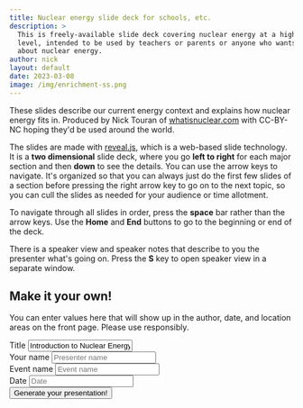 ```yaml
---
title: Nuclear energy slide deck for schools, etc.
description: > 
  This is freely-available slide deck covering nuclear energy at a high-school
  level, intended to be used by teachers or parents or anyone who wants to talk
  about nuclear energy.
author: nick
layout: default
date: 2023-03-08
image: /img/enrichment-ss.png
---
```

<div class="row">
<div class="col-md-12" markdown="1">

These slides describe our current energy context and explains how nuclear energy
fits in. Produced by Nick Touran of <a
href="https://whatisnuclear.com">whatisnuclear.com</a> with CC-BY-NC hoping
they'd be used around the world.

The slides are made with [reveal.js](https://revealjs.com), which is a web-based
slide technology.  It is a **two dimensional** slide deck, where you go **left to
right** for each major section and then **down** to see the details. You can use
the arrow keys to navigate. It's organized so that you can always just do the
first few slides of a section before pressing the right arrow key to go on to
the next topic, so you can cull the slides as needed for your audience or time
allotment.

To navigate through all slides in order, press the **space** bar rather than the
arrow keys. Use the **Home** and **End** buttons to go to the beginning or end of
the deck.

There is a speaker view and speaker notes that describe to you the presenter what's
going on. Press the **S** key to open speaker view in a separate window.

## Make it your own!
You can enter values here that will show up in the author, date, and location 
areas on the front page. Please use responsibly. 

<div class="row">
<div class="col-3 col-lg-6">
<label for="ptitle" class="form-label">Title</label>
<input type="text" value="Introduction to Nuclear Energy" class="form-control" id="ptitle">
</div>
<div class="col-3 col-lg-6">
<label for="presenter" class="form-label">Your name</label>
<input type="text" value="" placeholder="Presenter name" class="form-control" id="presenter">
</div>
<div class="col-3 col-lg-6">
<label for="event-name" class="form-label">Event name</label>
<input type="text" value="" placeholder="Event name" class="form-control" id="event">
</div>
<div class="col-3 col-lg-6">
<label for="date" class="form-label">Date</label>
<input type="text" value="" placeholder="Date" class="form-control" id="date">
</div>
</div>
<button onclick="copySettingsToClipboard()">Generate your presentation!</button>

<script>

let event=document.getElementById("event");
let presenter=document.getElementById('presenter')
let date=document.getElementById('date')
let title=document.getElementById('ptitle')


function setInputVals() {
  // These can all be passed in as query params
  const input = new URLSearchParams(window.location.search);
  event.value = input.get("event") || event;
  presenter.value = input.get("presenter") || "";
  date.value = input.get("date") || "";
  title.value = input.get("title") || "";
}

function copySettingsToClipboard() {
  let params = new URLSearchParams([
    ["event", event.value], 
    ["presenter", presenter.value],
    ["date", date.value],
    ["title", title.value],
  ]);

  let text = new URL(`${location.protocol + '//' + location.host}` + '/slides/nuclear-overview.html' + `?${params}`);
  window.location = text;
}



</script>

</div>
</div>


